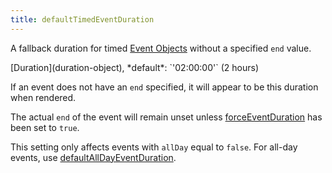 ```yaml
---
title: defaultTimedEventDuration
---
```


A fallback duration for timed [Event Objects](event-object) without a specified `end` value.

<div class='spec' markdown='1'>
[Duration](duration-object), *default*: `'02:00:00'` (2 hours)
</div>

If an event does not have an `end` specified, it will appear to be this duration when rendered.

The actual `end` of the event will remain unset unless [forceEventDuration](forceEventDuration) has been set to `true`.

This setting only affects events with `allDay` equal to `false`. For all-day events, use [defaultAllDayEventDuration](defaultAllDayEventDuration).
